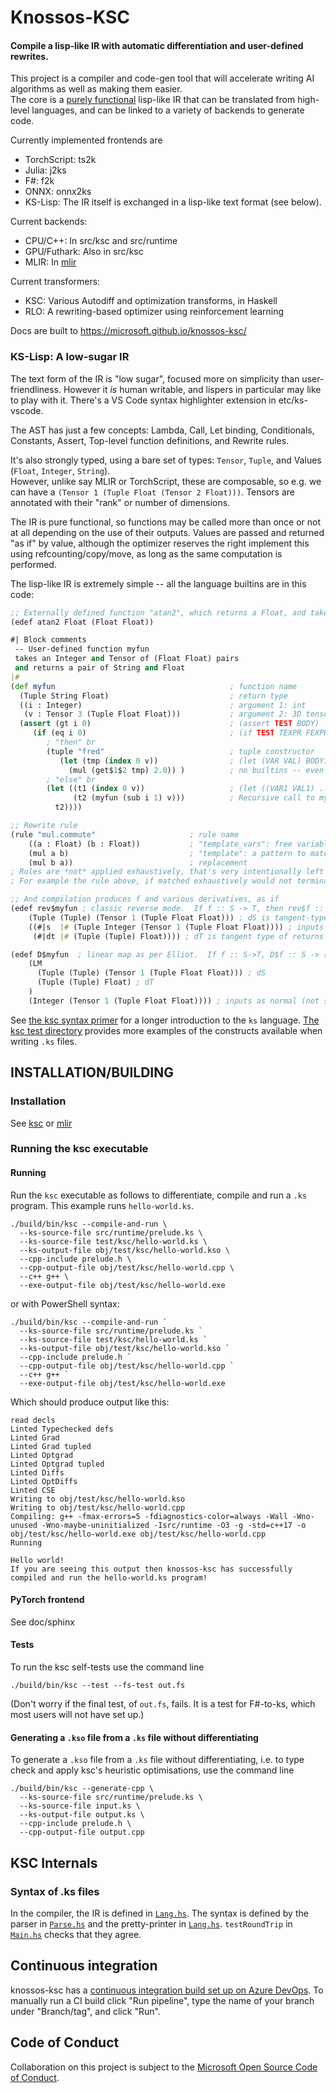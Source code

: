 # Knossos-KSC  

#### Compile a lisp-like IR with automatic differentiation and user-defined rewrites.

This project is a compiler and code-gen tool that will
accelerate writing AI algorithms as well as making them easier.   
The core is a [purely functional](https://en.wikipedia.org/wiki/Purely_functional_programming) 
lisp-like IR that can be translated from high-level languages, 
and can be linked to a variety of backends to generate code.

Currently implemented frontends are
 * TorchScript: ts2k
 * Julia: j2ks
 * F#: f2k
 * ONNX: onnx2ks
 * KS-Lisp: The IR itself is exchanged in a lisp-like text format (see below).  

Current backends:
 * CPU/C++: In src/ksc and src/runtime
 * GPU/Futhark: Also in src/ksc
 * MLIR: In [mlir](mlir/README.md)

Current transformers:
 * KSC: Various Autodiff and optimization transforms, in Haskell
 * RLO: A rewriting-based optimizer using reinforcement learning

Docs are built to https://microsoft.github.io/knossos-ksc/

### KS-Lisp: A low-sugar IR

The text form of the IR is "low sugar", focused more on simplicity than user-friendliness.
However it *is* human writable, and lispers in particular may like to play with it.
There's a VS Code syntax highlighter extension in etc/ks-vscode.

The AST has just a few concepts: Lambda, Call, Let binding, Conditionals, Constants, Assert, 
Top-level function definitions, and Rewrite rules.

It's also strongly typed, using a bare set of types: `Tensor`, `Tuple`, 
and Values (`Float`, `Integer`, `String`).  
However, unlike say MLIR or TorchScript, these are composable, so e.g. we can have a 
`(Tensor 1 (Tuple Float (Tensor 2 Float)))`.
Tensors are annotated with their "rank" or number of dimensions.

The IR is pure functional, so functions may be called more than once or not at all 
depending on the use of their outputs.  Values are passed and returned "as if" by value,
although the optimizer reserves the right implement this using refcounting/copy/move,
as long as the same computation is performed.

The lisp-like IR is extremely simple -- all the language builtins are in this code:
```clojure
;; Externally defined function "atan2", which returns a Float, and takes two Floats
(edef atan2 Float (Float Float)) 

#| Block comments
 -- User-defined function myfun 
 takes an Integer and Tensor of (Float Float) pairs
 and returns a pair of String and Float
|#
(def myfun                                       ; function name
  (Tuple String Float)                           ; return type
  ((i : Integer)                                 ; argument 1: int
   (v : Tensor 3 (Tuple Float Float)))           ; argument 2: 3D tensor of tuple
  (assert (gt i 0)                               ; (assert TEST BODY)
     (if (eq i 0)                                ; (if TEST TEXPR FEXPR)
        ; "then" br
        (tuple "fred"                            ; tuple constructor
           (let (tmp (index 0 v))                ; (let (VAR VAL) BODY)
             (mul (get$1$2 tmp) 2.0)) )          ; no builtins -- even mul is a function
        ; "else" br
        (let ((t1 (index 0 v))                   ; (let ((VAR1 VAL1) ... (VARn VALn)) BODY)
              (t2 (myfun (sub i 1) v)))          ; Recursive call to myfun
          t2))))

;; Rewrite rule
(rule "mul.commute"                     ; rule name
    ((a : Float) (b : Float))           ; "template_vars": free variables in the template
    (mul a b)                           ; "template": a pattern to match
    (mul b a))                          ; replacement
; Rules are *not* applied exhaustively, that's very intentionally left up to the compiler.  
; For example the rule above, if matched exhaustively would not terminate.

;; And compilation produces f and various derivatives, as if
(edef rev$myfun ; classic reverse mode.  If f :: S -> T, then rev$f :: (S, dT) -> dS
    (Tuple (Tuple) (Tensor 1 (Tuple Float Float))) ; dS is tangent-type of inputs (dInteger = void)
    ((#|s  |# (Tuple Integer (Tensor 1 (Tuple Float Float)))) ; inputs in a single tuple
     (#|dt |# (Tuple (Tuple) Float)))) ; dT is tangent type of returns

(edef D$myfun  ; linear map as per Elliot.  If f :: S->T, D$f :: S -> (LM dS dT) where LM is linear map
    (LM
      (Tuple (Tuple) (Tensor 1 (Tuple Float Float))) ; dS
      (Tuple (Tuple) Float) ; dT
    )
    (Integer (Tensor 1 (Tuple Float Float)))) ; inputs as normal (not single-tupled)
```
See [the ksc syntax primer](test/ksc/syntax-primer.ks) for a longer
introduction to the `ks` language.  [The ksc test
directory](test/ksc) provides more examples of the constructs
available when writing `.ks` files.


## INSTALLATION/BUILDING

### Installation

See [ksc](README-ksc.md) or [mlir](README-mlir.md)

### Running the ksc executable

#### Running

Run the `ksc` executable as follows to differentiate, compile and run
a `.ks` program.  This example runs `hello-world.ks`.

```
./build/bin/ksc --compile-and-run \
  --ks-source-file src/runtime/prelude.ks \
  --ks-source-file test/ksc/hello-world.ks \
  --ks-output-file obj/test/ksc/hello-world.kso \
  --cpp-include prelude.h \
  --cpp-output-file obj/test/ksc/hello-world.cpp \
  --c++ g++ \
  --exe-output-file obj/test/ksc/hello-world.exe
```

or with PowerShell syntax:

```
./build/bin/ksc --compile-and-run `
  --ks-source-file src/runtime/prelude.ks `
  --ks-source-file test/ksc/hello-world.ks `
  --ks-output-file obj/test/ksc/hello-world.kso `
  --cpp-include prelude.h `
  --cpp-output-file obj/test/ksc/hello-world.cpp `
  --c++ g++ `
  --exe-output-file obj/test/ksc/hello-world.exe
```

Which should produce output like this:
```
read decls
Linted Typechecked defs
Linted Grad
Linted Grad tupled
Linted Optgrad
Linted Optgrad tupled
Linted Diffs
Linted OptDiffs
Linted CSE
Writing to obj/test/ksc/hello-world.kso
Writing to obj/test/ksc/hello-world.cpp
Compiling: g++ -fmax-errors=5 -fdiagnostics-color=always -Wall -Wno-unused -Wno-maybe-uninitialized -Isrc/runtime -O3 -g -std=c++17 -o obj/test/ksc/hello-world.exe obj/test/ksc/hello-world.cpp
Running

Hello world!
If you are seeing this output then knossos-ksc has successfully compiled and run the hello-world.ks program!
```

#### PyTorch frontend

See doc/sphinx

#### Tests

To run the ksc self-tests use the command line

```
./build/bin/ksc --test --fs-test out.fs
```

(Don't worry if the final test, of `out.fs`, fails.  It is a test for
F#-to-ks, which most users will not have set up.)

#### Generating a `.kso` file from a `.ks` file without differentiating

To generate a `.kso` file from a `.ks` file without differentiating,
i.e. to type check and apply ksc's heuristic optimisations, use the
command line

```
./build/bin/ksc --generate-cpp \
  --ks-source-file src/runtime/prelude.ks \
  --ks-source-file input.ks \
  --ks-output-file output.ks \
  --cpp-include prelude.h \
  --cpp-output-file output.cpp
```

## KSC Internals

### Syntax of .ks files

In the compiler, the IR is defined in [`Lang.hs`](src/ksc/Lang.hs).
The syntax is defined by the parser in
[`Parse.hs`](src/ksc/Parse.hs) and the pretty-printer in
[`Lang.hs`](src/ksc/Lang.hs).  `testRoundTrip` in
[`Main.hs`](src/ksc/Main.hs) checks that they agree.


## Continuous integration

knossos-ksc has a [continuous integration build set up on Azure
DevOps](https://msrcambridge.visualstudio.com/Knossos/_build?definitionId=609).
To manually run a CI build click "Run pipeline", type the name of your
branch under "Branch/tag", and click "Run".

## Code of Conduct

Collaboration on this project is subject to the [Microsoft Open Source
Code of Conduct](https://opensource.microsoft.com/codeofconduct).
